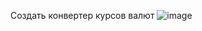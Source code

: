 Создать конвертер курсов валют
![image](https://github.com/DubitskiyKirill/Laboratory-work-3/assets/125906191/b3d2fefa-19d0-46f6-8bbf-28e59e268d09)
